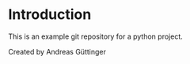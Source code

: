 # Introduction

This is an example git repository for a python project.

Created by Andreas Güttinger

